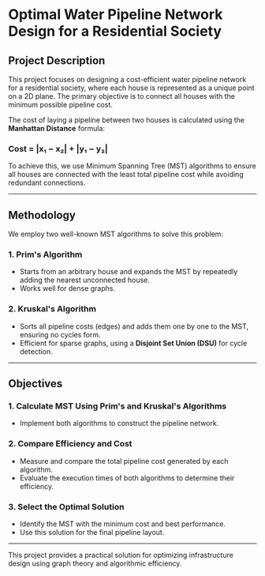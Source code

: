 # Optimal Water Pipeline Network Design for a Residential Society

## Project Description
This project focuses on designing a cost-efficient water pipeline network for a residential society, where each house is represented as a unique point on a 2D plane. The primary objective is to connect all houses with the minimum possible pipeline cost.

The cost of laying a pipeline between two houses is calculated using the **Manhattan Distance** formula:

### **Cost = |x₁ − x₂| + |y₁ − y₂|**

To achieve this, we use Minimum Spanning Tree (MST) algorithms to ensure all houses are connected with the least total pipeline cost while avoiding redundant connections.

---

## Methodology
We employ two well-known MST algorithms to solve this problem:

### 1. **Prim's Algorithm**
- Starts from an arbitrary house and expands the MST by repeatedly adding the nearest unconnected house.
- Works well for dense graphs.

### 2. **Kruskal's Algorithm**
- Sorts all pipeline costs (edges) and adds them one by one to the MST, ensuring no cycles form.
- Efficient for sparse graphs, using a **Disjoint Set Union (DSU)** for cycle detection.

---

## Objectives

### 1. **Calculate MST Using Prim's and Kruskal's Algorithms**
- Implement both algorithms to construct the pipeline network.

### 2. **Compare Efficiency and Cost**
- Measure and compare the total pipeline cost generated by each algorithm.
- Evaluate the execution times of both algorithms to determine their efficiency.

### 3. **Select the Optimal Solution**
- Identify the MST with the minimum cost and best performance.
- Use this solution for the final pipeline layout.

---

This project provides a practical solution for optimizing infrastructure design using graph theory and algorithmic efficiency.
